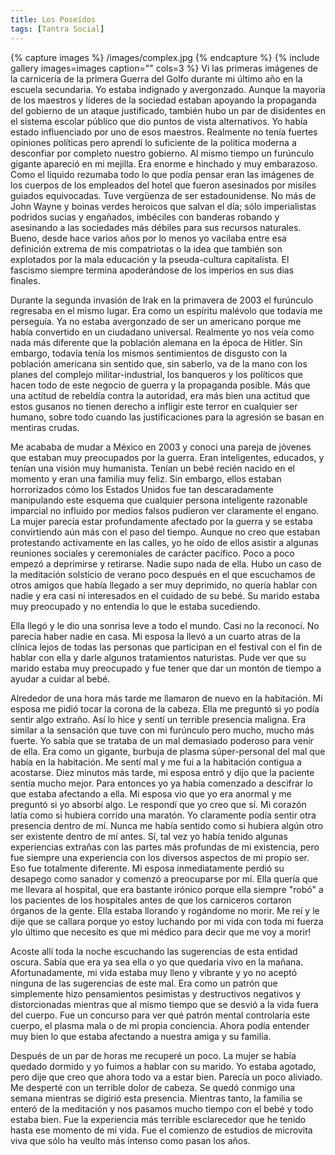 ```yaml
---
title: Los Poseídos 
tags: [Tantra Social]
---
```


{% capture images %}
	/images/complex.jpg
{% endcapture %}
{% include gallery images=images caption="" cols=3 %}
Vi las primeras imágenes de la carnicería de la primera Guerra del Golfo durante mi último año en la escuela secundaria. Yo estaba indignado y avergonzado. Aunque la mayoría de los maestros y líderes de la sociedad estaban apoyando la propaganda del gobierno de un ataque justificado, también hubo un par de disidentes en el sistema escolar público que dio puntos de vista alternativos. Yo había estado influenciado por uno de esos maestros. Realmente no tenía fuertes opiniones políticas pero aprendí lo suficiente de la política moderna a desconfiar por completo nuestro gobierno.
Al mismo tiempo un furúnculo gigante apareció en mi mejilla. Era enorme e hinchado y muy embarazoso. Como el líquido rezumaba todo lo que podía pensar eran las imágenes de los cuerpos de los empleados del hotel que fueron asesinados por misiles guiados equivocadas. Tuve vergüenza de ser estadounidense. No más de John Wayne y  boinas verdes heroicos que salvan el día; sólo imperialistas podridos sucias y engañados, imbéciles con banderas robando y asesinando a las sociedades más débiles para sus recursos naturales. Bueno, desde hace varios años por lo menos yo vacilaba entre esa definición extrema de mis compatriotas o la idea que también son explotados por la mala educación y la pseuda-cultura capitalista. El fascismo siempre termina apoderándose de los imperios en sus dias finales.

Durante la segunda invasión de Irak en la primavera de 2003 el furúnculo regresaba en el mismo lugar. Era como un espíritu malévolo que todavía me perseguía. Ya no estaba avergonzado de ser un americano porque me había convertido en un ciudadano universal. Realmente yo nos veía como nada más diferente que la población alemana en la época de Hitler. Sin embargo, todavía tenía los mismos sentimientos de disgusto con la población americana sin sentido que, sin saberlo, va de la mano con los planes del complejo militar-industrial, los banqueros y los políticos que hacen todo de este negocio de guerra y la propaganda posible.  Más que una actitud de rebeldía contra la autoridad, era más bien una actitud que estos gusanos no tienen derecho a infligir este terror en cualquier ser humano, sobre todo cuando las justificaciones para la agresión se basan en mentiras crudas.

Me acababa de mudar a México en 2003 y conoci una pareja de jóvenes que estaban muy preocupados por la guerra. Eran inteligentes, educados, y tenían una visión muy humanista. Tenían un bebé recién nacido en el momento y eran una familia muy feliz. Sin embargo, ellos estaban horrorizados cómo los Estados Unidos fue tan descaradamente manipulando este esquema que cualquier persona inteligente razonable imparcial no influido por medios falsos pudieron ver claramente el engano. La mujer parecía estar profundamente afectado por  la guerra y se estaba convirtiendo aún más con el paso del tiempo. Aunque no creo que estaban protestando activamente en las calles, yo he oído de ellos asistir a algunas reuniones sociales y ceremoniales de carácter pacífico. Poco a poco empezó a deprimirse y retirarse. Nadie supo nada de ella. Hubo un caso de la meditación solsticio de verano poco después en el que escuchamos de otros amigos que había llegado a ser muy deprimido, no quería hablar con nadie y era casi ni interesados ​​en el cuidado de su bebé. Su marido estaba muy preocupado y no entendía lo que le estaba sucediendo.

Ella llegó y le dio una sonrisa leve a todo el mundo. Casi no la reconocí. No parecía haber nadie en casa. Mi esposa la llevó a un cuarto atras de la clínica lejos de todas las personas que participan en el festival con el fin de hablar con ella y darle algunos tratamientos naturistas. Pude ver que su marido estaba muy preocupado y fue tener que dar un montón de tiempo a ayudar a cuidar al bebé.

Alrededor de una hora más tarde me llamaron de nuevo en la habitación. Mi esposa me pidió tocar la corona de la cabeza. Ella me preguntó si yo podía sentir algo extraño. Así lo hice y sentí un terrible presencia maligna. Era similar a la sensación que tuve con mi furúnculo pero mucho, mucho más fuerte. Yo sabía que se trataba de un mal demasiado poderoso para venir de ella. Era como un gigante, burbuja de plasma súper-personal del mal que había en la habitación. Me sentí mal y me fui a la habitación contigua a acostarse. Diez minutos más tarde, mi esposa entró y dijo que la paciente sentía mucho mejor. Para entonces yo ya había comenzado a descifrar lo que estaba afectando a ella. Mi esposa vio que yo era anormal y me preguntó si yo absorbí algo. Le respondí que yo creo que sí. Mi corazón latía como si hubiera corrido una maratón. Yo claramente podía sentir otra presencia dentro de mí. Nunca me había sentido como si hubiera algún otro ser existente dentro de mí antes. Sí, tal vez yo había tenido algunas experiencias extrañas con las partes más profundas de mi existencia, pero fue siempre una experiencia con los diversos aspectos de mi propio ser. Eso fue totalmente diferente.  Mi esposa inmediatamente perdió su desapego como sanador y comenzó a preocuparse por mí. Ella quería que me llevara al hospital, que era bastante irónico porque ella siempre "robó" a los pacientes de los hospitales antes de que los carniceros cortaron órganos de la gente. Ella estaba llorando y rogándome no morir. Me reí y le dije que se callara porque yo estoy luchando por mi vida con toda mi fuerza y ​​lo último que necesito es que mi médico para decir que me voy a morir!

Acoste allí toda la noche escuchando las sugerencias de esta entidad oscura. Sabía que era ya sea ella o yo que quedaria vivo en la mañana. Afortunadamente, mi vida estaba muy lleno y vibrante y yo no aceptó ninguna de las sugerencias de este mal. Era como un patrón que simplemente hizo pensamientos pesimistas y destructivos negativos y distorcionadas mientras que al mismo tiempo que se desvió a la vida fuera del cuerpo. Fue un concurso para ver qué patrón mental controlaría este cuerpo, el plasma mala o de mi propia conciencia. Ahora podía entender muy bien lo que estaba afectando a nuestra amiga y su familia.

Después de un par de horas me recuperé un poco. La mujer se había quedado dormido y yo fuimos a hablar con su marido. Yo estaba agotado, pero dije que creo que ahora todo va a estar bien. Parecía un poco aliviado. Me desperté con un terrible dolor de cabeza. Se quedó conmigo una semana  mientras se digirió esta presencia. Mientras tanto, la familia se enteró de la meditación y nos pasamos mucho tiempo con el bebé y todo estaba bien. Fue la experiencia más terrible esclarecedor que he tenido hasta ese momento de mi vida. Fue el comienzo de estudios de microvita viva que sólo ha veulto más intenso como pasan los años.
